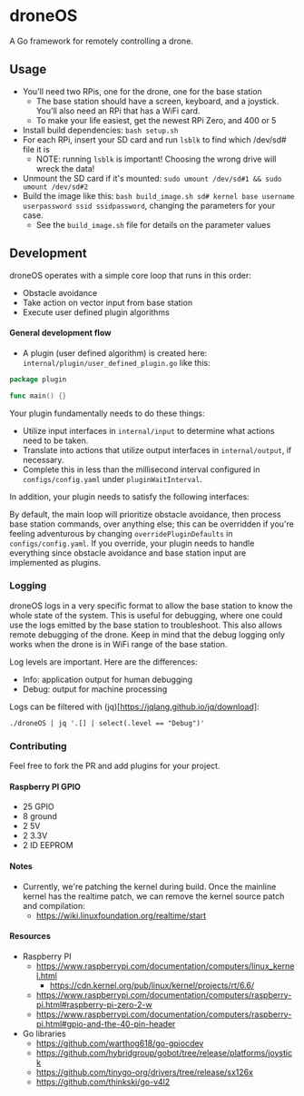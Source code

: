 # droneOS

A Go framework for remotely controlling a drone.

## Usage

* You'll need two RPis, one for the drone, one for the base station
  * The base station should have a screen, keyboard, and a joystick. 
    You'll also need an RPi that has a WiFi card.
  * To make your life easiest, get the newest RPi Zero, and 400 or 5
* Install build dependencies: `bash setup.sh`
* For each RPi, insert your SD card and run `lsblk` to find which /dev/sd# file it is
  * NOTE: running `lsblk` is important! Choosing the wrong drive will wreck the data!
* Unmount the SD card if it's mounted: `sudo umount /dev/sd#1 && sudo umount /dev/sd#2`
* Build the image like this: `bash build_image.sh sd# kernel base username userpassword ssid ssidpassword`,
  changing the parameters for your case.
  * See the `build_image.sh` file for details on the parameter values

## Development

droneOS operates with a simple core loop that runs in this order:

* Obstacle avoidance
* Take action on vector input from base station
* Execute user defined plugin algorithms

#### General development flow

* A plugin (user defined algorithm) is created here: `internal/plugin/user_defined_plugin.go` like this:

```go
package plugin

func main() {}
```

Your plugin fundamentally needs to do these things:
  * Utilize input interfaces in `internal/input` to determine what actions need to be taken.
  * Translate into actions that utilize output interfaces in `internal/output`, if necessary.
  * Complete this in less than the millisecond interval configured in `configs/config.yaml` under `pluginWaitInterval`.

In addition, your plugin needs to satisfy the following interfaces:

By default, the main loop will prioritize obstacle avoidance, then process base station commands, over anything else;
this can be overridden if you're feeling adventurous by changing `overridePluginDefaults` in `configs/config.yaml`.
If you override, your plugin needs to handle everything since obstacle avoidance and base station input are implemented
as plugins.

### Logging

droneOS logs in a very specific format to allow the base station to know the whole state of the system.
This is useful for debugging, where one could use the logs emitted by the base station to troubleshoot.
This also allows remote debugging of the drone. 
Keep in mind that the debug logging only works when the drone is in WiFi range of the base station.

Log levels are important. Here are the differences:

* Info: application output for human debugging
* Debug: output for machine processing

Logs can be filtered with (jq)[https://jqlang.github.io/jq/download]: 

`./droneOS | jq '.[] | select(.level == "Debug")'`

### Contributing

Feel free to fork the PR and add plugins for your project.

#### Raspberry PI GPIO

* 25 GPIO
* 8 ground
* 2 5V
* 2 3.3V
* 2 ID EEPROM

#### Notes

* Currently, we're patching the kernel during build.
  Once the mainline kernel has the realtime patch, we can remove the kernel source patch and compilation:
  * https://wiki.linuxfoundation.org/realtime/start

#### Resources

* Raspberry PI
  * https://www.raspberrypi.com/documentation/computers/linux_kernel.html
    * https://cdn.kernel.org/pub/linux/kernel/projects/rt/6.6/
  * https://www.raspberrypi.com/documentation/computers/raspberry-pi.html#raspberry-pi-zero-2-w
  * https://www.raspberrypi.com/documentation/computers/raspberry-pi.html#gpio-and-the-40-pin-header
* Go libraries
  * https://github.com/warthog618/go-gpiocdev
  * https://github.com/hybridgroup/gobot/tree/release/platforms/joystick
  * https://github.com/tinygo-org/drivers/tree/release/sx126x
  * https://github.com/thinkski/go-v4l2
